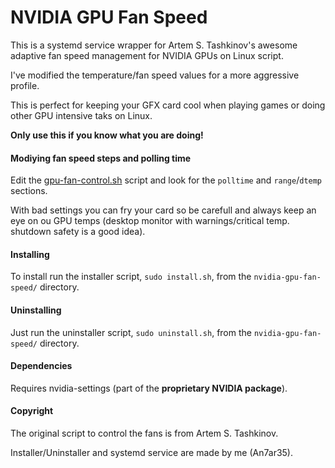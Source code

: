 # NVIDIA GPU Fan Speed

This is a systemd service wrapper for Artem S. Tashkinov's awesome adaptive fan speed management 
for NVIDIA GPUs on Linux script.

I've modified the temperature/fan speed values for a more aggressive profile.

This is perfect for keeping your GFX card cool when playing games or doing other GPU intensive taks on Linux.

__Only use this if you know what you are doing!__

#### Modiying fan speed steps and polling time

Edit the [gpu-fan-control.sh](gpu-fan-control.sh) script and look for the
`polltime` and `range`/`dtemp` sections.

With bad settings you can fry your card so be carefull and always keep an eye
on ou GPU temps (desktop monitor with warnings/critical temp. shutdown safety 
is a good idea).

#### Installing

To install run the installer script, `sudo install.sh`, from the `nvidia-gpu-fan-speed/` directory.

#### Uninstalling

Just run the uninstaller script, `sudo uninstall.sh`, from the `nvidia-gpu-fan-speed/` directory.

#### Dependencies

Requires nvidia-settings (part of the __proprietary NVIDIA package__).

#### Copyright

The original script to control the fans is from Artem S. Tashkinov.

Installer/Uninstaller and systemd service are made by me (An7ar35).
